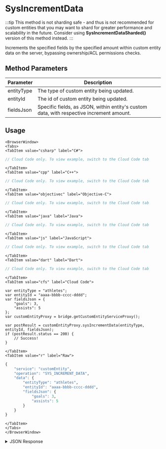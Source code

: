 # SysIncrementData

:::tip
This method is not sharding safe - and thus is not recommended for custom entities that you may want to shard for greater performance and scalability in the future. 
Consider using <strong>SysIncrementDataSharded()</strong> version of this method instead.
:::

Increments the specified fields by the specified amount within custom entity data on the server, bypassing ownership/ACL permissions checks.

<PartialServop service_name="customEntity" operation_name="SYS_INCREMENT_DATA" />

## Method Parameters
Parameter | Description
--------- | -----------
entityType | The type of custom entity being updated. 
entityId | The id of custom entity being updated. 
fieldsJson | Specific fields, as JSON, within entity's custom data, with respective increment amount.

## Usage

```mdx-code-block
<BrowserWindow>
<Tabs>
<TabItem value="csharp" label="C#">
```

```csharp
// Cloud Code only. To view example, switch to the Cloud Code tab
```

```mdx-code-block
</TabItem>
<TabItem value="cpp" label="C++">
```

```cpp
// Cloud Code only. To view example, switch to the Cloud Code tab
```

```mdx-code-block
</TabItem>
<TabItem value="objectivec" label="Objective-C">
```

```objectivec
// Cloud Code only. To view example, switch to the Cloud Code tab
```

```mdx-code-block
</TabItem>
<TabItem value="java" label="Java">
```

```java
// Cloud Code only. To view example, switch to the Cloud Code tab
```

```mdx-code-block
</TabItem>
<TabItem value="js" label="JavaScript">
```

```javascript
// Cloud Code only. To view example, switch to the Cloud Code tab
```

```mdx-code-block
</TabItem>
<TabItem value="dart" label="Dart">
```

```dart
// Cloud Code only. To view example, switch to the Cloud Code tab
```

```mdx-code-block
</TabItem>
<TabItem value="cfs" label="Cloud Code">
```

```cfscript
var entityType = "athletes";
var entityId = "aaaa-bbbb-cccc-dddd";
var fieldsJson = { 
    "goals": 3, 
    "assists": 5 
};
var customEntityProxy = bridge.getCustomEntityServiceProxy();

var postResult = customEntityProxy.sysIncrementData(entityType, entityId, fieldsJson);
if (postResult.status == 200) {
    // Success!
}
```

```mdx-code-block
</TabItem>
<TabItem value="r" label="Raw">
```

```r
{
	"service": "customEntity",
	"operation": "SYS_INCREMENT_DATA",
	"data": {
		"entityType": "athletes",
		"entityId": "aaaa-bbbb-cccc-dddd",
		"fieldsJson": { 
            "goals": 3, 
            "assists": 5 
        }
	}
}
```

```mdx-code-block
</TabItem>
</Tabs>
</BrowserWindow>
```

<details>
<summary>JSON Response</summary>

```json
{
  "data": {
    "entityId": "aaaa-bbbb-cccc-dddd",
    "version": 2,
    "acl": {
      "other": 2
    },
    "ownerId": null,
    "expiresAt": null,
    "timeToLive": null,
    "createdAt": 1586047449214,
    "updatedAt": 1591290232477,
    "data": {
        "goals": 3, 
        "assists": 5 
    },
    "entityType": "athletes"
  },
  "status": 200
}
```
</details>

